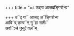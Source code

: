 +++
title = "०८ उद्गा आजदङ्गिरोभ्य"

+++
उ᳓द् गा᳓ आजद् अ᳓ङ्गिरोभ्य  
आवि᳓ष् कृण्व᳓न् गु᳓हा सतीः᳓  
अर्वा᳓ञ्चं नुनुदे वल᳓म्